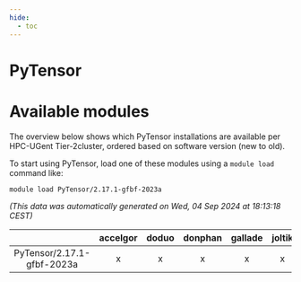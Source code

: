 ```yaml
---
hide:
  - toc
---
```


PyTensor
========

# Available modules


The overview below shows which PyTensor installations are available per HPC-UGent Tier-2cluster, ordered based on software version (new to old).

To start using PyTensor, load one of these modules using a `module load` command like:

```shell
module load PyTensor/2.17.1-gfbf-2023a
```

*(This data was automatically generated on Wed, 04 Sep 2024 at 18:13:18 CEST)*  

| |accelgor|doduo|donphan|gallade|joltik|shinx|skitty|
| :---: | :---: | :---: | :---: | :---: | :---: | :---: | :---: |
|PyTensor/2.17.1-gfbf-2023a|x|x|x|x|x|x|x|
